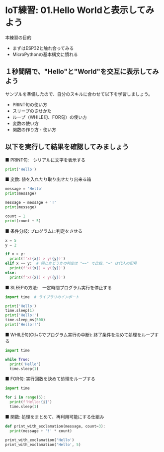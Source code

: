 # IoT練習: 01.Hello Worldと表示してみよう

本練習の目的

- まずはESP32と触れ合ってみる
- MicroPythonの基本構文に慣れる

## １秒間隔で、"Hello"と"World"を交互に表示してみよう

サンプルを準備したので、自分のスキルに合わせて以下を学習しましょう。

- PRINT句の使い方
- スリープのさせかた
- ループ（WHILE句、FOR句）の使い方
- 変数の使い方
- 関数の作り方・使い方

## 以下を実行して結果を確認してみましょう

■ PRINT句:　シリアルに文字を表示する

```python
print('Hello')
```

■ 変数: 値を入れたり取り出せたり出来る箱

```python
message = 'Hello'
print(message)

message = message + '!'
print(message)

count = 1
print(count + 5)
```

■ 条件分岐: プログラムに判定をさせる

```python
x = 5
y = 2

if x > y:
  print(f'x({x}) > y({y})')
elif x == y:  # 同じかどうかの判定は "==" で比較、"=" は代入の記号
  print(f'x({x}) = y({y})')
else:
  print(f'x({x}) < y({y})')
```

■ SLEEPの方法:　一定時間プログラム実行を停止する  

```python
import time  # ライブラリのインポート

print('Hello')
time.sleep(1)
print('Hello!')
time.sleep_ms(500)
print('Hello!!')
```

■ WHILE句(Ctl+Cでプログラム実行の中断): 終了条件を決めて処理をループする

```python
import time

while True:
  print('Hello')
  time.sleep(1)
```

■ FOR句: 実行回数を決めて処理をループする

```python
import time

for i in range(5):
  print(f'Hello:{i}')
  time.sleep(1)
```

■ 関数: 処理をまとめて、再利用可能にする仕組み

```python
def print_with_exclamation(message, count=3):
  print(message + '!' * count)

print_with_exclamation('Hello')
print_with_exclamation('Hello', 5)
```
